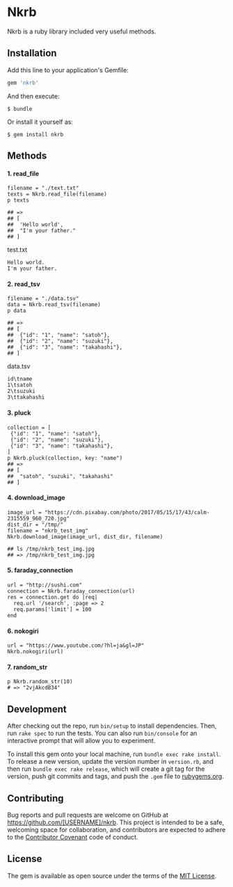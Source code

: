# Nkrb
Nkrb is a ruby library included very useful methods.

## Installation

Add this line to your application's Gemfile:

```ruby
gem 'nkrb'
```

And then execute:

    $ bundle

Or install it yourself as:

    $ gem install nkrb

## Methods
#### 1. read_file
```
filename = "./text.txt"
texts = Nkrb.read_file(filename)
p texts

## => 
## [
##  'Hello world',
##  "I'm your father."
## ]
```
test.txt
```
Hello world.
I'm your father.
```

#### 2. read_tsv
```
filename = "./data.tsv"
data = Nkrb.read_tsv(filename)
p data

## => 
## [
##  {"id": "1", "name": "satoh"},
##  {"id": "2", "name": "suzuki"},
##  {"id": "3", "name": "takahashi"},
## ]
```

data.tsv
```
id\tname
1\tsatoh
2\tsuzuki
3\ttakahashi
```

#### 3. pluck

```
collection = [
 {"id": "1", "name": "satoh"},
 {"id": "2", "name": "suzuki"},
 {"id": "3", "name": "takahashi"},
]
p Nkrb.pluck(collection, key: "name")
## => 
## [
##  "satoh", "suzuki", "takahashi"
## ]
```

#### 4. download_image

```
image_url = "https://cdn.pixabay.com/photo/2017/05/15/17/43/calm-2315559_960_720.jpg"
dist_dir = "/tmp/"
filename = "nkrb_test_img"
Nkrb.download_image(image_url, dist_dir, filename)

## ls /tmp/nkrb_test_img.jpg
## => /tmp/nkrb_test_img.jpg
```


#### 5. faraday_connection

```
url = "http://sushi.com"
connection = Nkrb.faraday_connection(url)
res = connection.get do |req|
  req.url '/search', :page => 2
  req.params['limit'] = 100
end
```

#### 6. nokogiri

```
url = "https://www.youtube.com/?hl=ja&gl=JP"
Nkrb.nokogiri(url)
```


#### 7. random_str
```
p Nkrb.random_str(10)
# => "2vjAkcdB34" 
```


## Development

After checking out the repo, run `bin/setup` to install dependencies. Then, run `rake spec` to run the tests. You can also run `bin/console` for an interactive prompt that will allow you to experiment.

To install this gem onto your local machine, run `bundle exec rake install`. To release a new version, update the version number in `version.rb`, and then run `bundle exec rake release`, which will create a git tag for the version, push git commits and tags, and push the `.gem` file to [rubygems.org](https://rubygems.org).

## Contributing

Bug reports and pull requests are welcome on GitHub at https://github.com/[USERNAME]/nkrb. This project is intended to be a safe, welcoming space for collaboration, and contributors are expected to adhere to the [Contributor Covenant](http://contributor-covenant.org) code of conduct.


## License

The gem is available as open source under the terms of the [MIT License](http://opensource.org/licenses/MIT).

